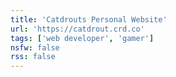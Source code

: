 ```yaml
---
title: 'Catdrouts Personal Website'
url: 'https://catdrout.crd.co'
tags: ['web developer', 'gamer']
nsfw: false
rss: false
---
```



